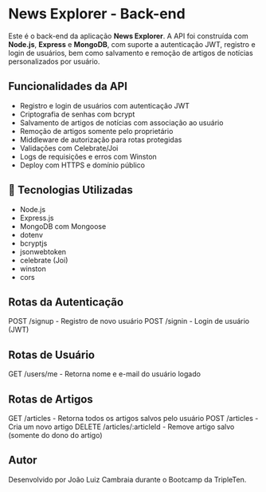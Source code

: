 # News Explorer - Back-end

Este é o back-end da aplicação **News Explorer**. A API foi construída com **Node.js**, **Express** e **MongoDB**, com suporte a autenticação JWT, registro e login de usuários, bem como salvamento e remoção de artigos de notícias personalizados por usuário.

## Funcionalidades da API

- Registro e login de usuários com autenticação JWT
- Criptografia de senhas com bcrypt
- Salvamento de artigos de notícias com associação ao usuário
- Remoção de artigos somente pelo proprietário
- Middleware de autorização para rotas protegidas
- Validações com Celebrate/Joi
- Logs de requisições e erros com Winston
- Deploy com HTTPS e domínio público

## 🔧 Tecnologias Utilizadas

- Node.js
- Express.js
- MongoDB com Mongoose
- dotenv
- bcryptjs
- jsonwebtoken
- celebrate (Joi)
- winston
- cors

## Rotas da Autenticação

POST /signup - Registro de novo usuário
POST /signin - Login de usuário (JWT)

## Rotas de Usuário

GET /users/me - Retorna nome e e-mail do usuário logado

## Rotas de Artigos

GET /articles - Retorna todos os artigos salvos pelo usuário
POST /articles - Cria um novo artigo
DELETE /articles/:articleId - Remove artigo salvo (somente do dono do artigo)

## Autor

Desenvolvido por João Luiz Cambraia durante o Bootcamp da TripleTen.
